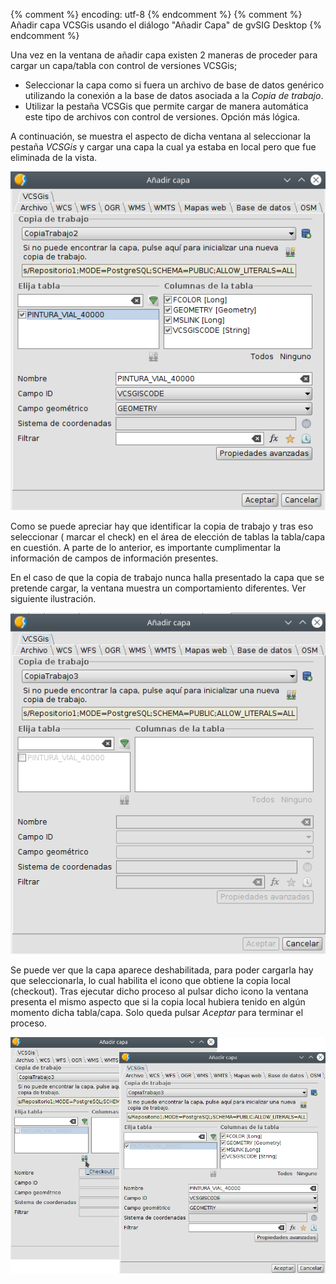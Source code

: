 {% comment %} encoding: utf-8 {% endcomment %}
{% comment %} Añadir capa VCSGis usando el diálogo "Añadir Capa" de gvSIG Desktop {% endcomment %} 


Una vez en la ventana de añadir capa existen 2 maneras de proceder para cargar un capa/tabla con control de versiones VCSGis;
 * Seleccionar la capa como si fuera un archivo de base de datos genérico utilizando la conexión a la base de datos asociada a la *Copia de trabajo*.
 * Utilizar la pestaña VCSGis que permite cargar de manera automática este tipo de archivos con control de versiones. Opción más lógica.

A continuación, se muestra el aspecto de dicha ventana al seleccionar la pestaña *VCSGis* y cargar una capa la cual ya estaba en local pero que fue eliminada de la vista.

![añadirCapaVCSGis1](dialogo_de_anadir_capa_files/55_load_capa_prexistente_copia_tra.png)

Como se puede apreciar hay que identificar la copia de trabajo y tras eso seleccionar ( marcar el check) en el área de elección de tablas la tabla/capa en cuestión. A parte de lo anterior, es importante cumplimentar la información de campos de información presentes.

En el caso de que la copia de trabajo nunca halla presentado la capa que se pretende cargar, la ventana muestra un comportamiento diferentes. Ver siguiente ilustración.

![añadirCapaVCSGis2](dialogo_de_anadir_capa_files/56_load_capa_no_prexistente_copia_tra.png)

Se puede ver que la capa aparece deshabilitada, para poder cargarla hay que seleccionarla, lo cual habilita el icono que obtiene la copia local (checkout). Tras ejecutar dicho proceso al pulsar dicho icono la ventana presenta el mismo aspecto que si la copia local hubiera tenido en algún momento dicha tabla/capa. Solo queda pulsar *Aceptar* para terminar el proceso.

![añadirCapaVCSGis3](dialogo_de_anadir_capa_files/57_load_capa_no_prexistente_copia_tra_comb.png)


